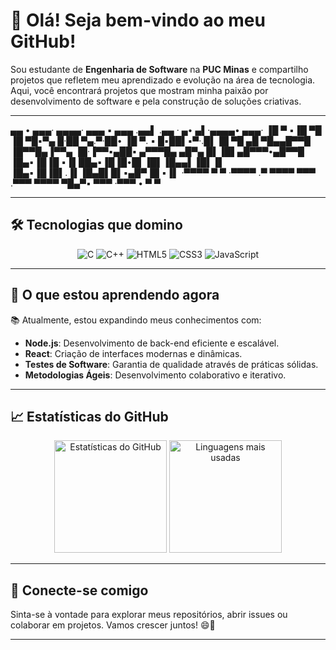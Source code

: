 # 👋 Olá! Seja bem-vindo ao meu GitHub!

Sou estudante de **Engenharia de Software** na **PUC Minas** e compartilho projetos que refletem meu aprendizado e evolução na área de tecnologia. Aqui, você encontrará projetos que mostram minha paixão por desenvolvimento de software e pela construção de soluções criativas.

---

 ▄▄ •  ▄▄▄· ▄▄▄▄· ▄▄▄  ▪  ▄▄▄ .▄▄▌      .▄▄ ·       ▄• ▄▌·▄▄▄▄• ▄▄▄· 
▐█ ▀ ▪▐█ ▀█ ▐█ ▀█▪▀▄ █·██ ▀▄.▀·██•      ▐█ ▀. ▪     █▪██▌▪▀·.█▌▐█ ▀█ 
▄█ ▀█▄▄█▀▀█ ▐█▀▀█▄▐▀▀▄ ▐█·▐▀▀▪▄██▪      ▄▀▀▀█▄ ▄█▀▄ █▌▐█▌▄█▀▀▀•▄█▀▀█ 
▐█▄▪▐█▐█ ▪▐▌██▄▪▐█▐█•█▌▐█▌▐█▄▄▌▐█▌▐▌    ▐█▄▪▐█▐█▌.▐▌▐█▄█▌█▌▪▄█▀▐█ ▪▐▌
·▀▀▀▀  ▀  ▀ ·▀▀▀▀ .▀  ▀▀▀▀ ▀▀▀ .▀▀▀      ▀▀▀▀  ▀█▄▀▪ ▀▀▀ ·▀▀▀ • ▀  ▀ 

---

## 🛠️ Tecnologias que domino
<div align="center">
  <img src="https://img.shields.io/badge/-C-%2300599C?style=for-the-badge&logo=c&logoColor=white" alt="C"/>
  <img src="https://img.shields.io/badge/-C++-%2300599C?style=for-the-badge&logo=cplusplus&logoColor=white" alt="C++"/>
  <img src="https://img.shields.io/badge/-HTML5-%23E34F26?style=for-the-badge&logo=html5&logoColor=white" alt="HTML5"/>
  <img src="https://img.shields.io/badge/-CSS3-%231572B6?style=for-the-badge&logo=css3&logoColor=white" alt="CSS3"/>
  <img src="https://img.shields.io/badge/-JavaScript-%23F7DF1E?style=for-the-badge&logo=javascript&logoColor=black" alt="JavaScript"/>
</div>

---

## 🚀 O que estou aprendendo agora
📚 Atualmente, estou expandindo meus conhecimentos com:
- **Node.js**: Desenvolvimento de back-end eficiente e escalável.
- **React**: Criação de interfaces modernas e dinâmicas.
- **Testes de Software**: Garantia de qualidade através de práticas sólidas.
- **Metodologias Ágeis**: Desenvolvimento colaborativo e iterativo.

---

## 📈 Estatísticas do GitHub
<div align="center">
  <img height="180em" src="https://github-readme-stats.vercel.app/api?username=GabrielVSL&show_icons=true&theme=radical" alt="Estatísticas do GitHub"/>
  <img height="180em" src="https://github-readme-stats.vercel.app/api/top-langs/?username=GabrielVSL&layout=compact&theme=radical" alt="Linguagens mais usadas"/>
</div>

---

## 🌟 Conecte-se comigo
Sinta-se à vontade para explorar meus repositórios, abrir issues ou colaborar em projetos. Vamos crescer juntos! 😄🚀

---
